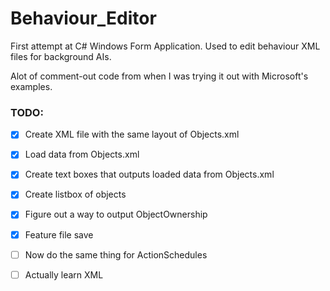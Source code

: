 # Behaviour_Editor
First attempt at C# Windows Form Application. Used to edit behaviour XML files for background AIs.

Alot of comment-out code from when I was trying it out with Microsoft's examples.

### TODO:
- [x] Create XML file with the same layout of Objects.xml
- [x] Load data from Objects.xml
- [x] Create text boxes that outputs loaded data from Objects.xml
- [x] Create listbox of objects
- [x] Figure out a way to output ObjectOwnership
- [x] Feature file save

- [ ] Now do the same thing for ActionSchedules

- [ ] Actually learn XML
